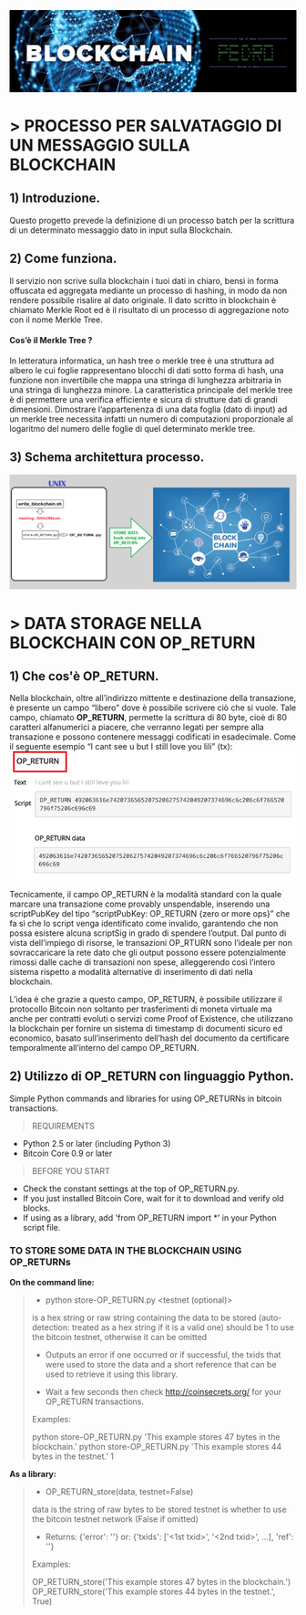 ![logo_project](./images/logo_project_pedro.jpg)


# > PROCESSO PER SALVATAGGIO DI UN MESSAGGIO SULLA BLOCKCHAIN


## 1)	Introduzione.
Questo progetto prevede la definizione di un processo batch per la scrittura di un determinato messaggio dato in input sulla Blockchain.
 

## 2)	Come funziona.

Il servizio non scrive sulla blockchain i tuoi dati in chiaro, bensì in forma offuscata ed aggregata mediante un processo di hashing, in modo da non rendere possibile risalire al dato originale. Il dato scritto in blockchain è chiamato Merkle Root ed è il risultato di un processo di aggregazione noto con il nome Merkle Tree.

#### Cos’è il Merkle Tree ? 

In letteratura informatica, un hash tree o merkle tree è una struttura ad albero le cui foglie rappresentano blocchi di dati sotto forma di hash, una funzione non invertibile che mappa una stringa di lunghezza arbitraria in una stringa di lunghezza minore. La caratteristica principale del merkle tree è di permettere una verifica efficiente e sicura di strutture dati di grandi dimensioni.
Dimostrare l’appartenenza di una data foglia (dato di input) ad un merkle tree necessita infatti un numero di computazioni proporzionale al logaritmo del numero delle foglie di quel determinato merkle tree.
 
## 3) Schema architettura processo.

![schema_processo](./images/schema.png)
 

# > DATA STORAGE NELLA BLOCKCHAIN CON OP_RETURN

## 1)	Che cos'è OP_RETURN.

Nella blockchain, oltre all’indirizzo mittente e destinazione della transazione, è presente un campo “libero” dove è possibile scrivere ciò che si vuole. Tale campo, chiamato **OP_RETURN**, permette la scrittura di 80 byte, cioè di 80 caratteri alfanumerici a piacere, che verranno legati per sempre alla transazione e possono contenere messaggi codificati in esadecimale.
Come il seguente esempio “I cant see u but I still love you lili” (tx):
![OP_RETURN](./images/OP_RETURN.png)

Tecnicamente, il campo OP_RETURN è la modalità standard con la quale marcare una transazione come provably unspendable, inserendo una scriptPubKey del tipo “scriptPubKey: OP_RETURN {zero or more ops}” che fa sì che lo script venga identificato come invalido, garantendo che non possa esistere alcuna scriptSig in grado di spendere l’output. Dal punto di vista dell’impiego di risorse, le transazioni OP_RTURN sono l’ideale per non sovraccaricare la rete dato che gli output possono essere potenzialmente rimossi dalle cache di transazioni non spese, alleggerendo così l’intero sistema rispetto a modalità alternative di inserimento di dati nella blockchain.

L’idea è che grazie a questo campo, OP_RETURN, è possibile utilizzare il protocollo Bitcoin non soltanto per trasferimenti di moneta virtuale ma anche per contratti evoluti o servizi come Proof of Existence, che utilizzano la blockchain per fornire un sistema di timestamp di documenti sicuro ed economico, basato sull’inserimento dell’hash del documento da certificare temporalmente all’interno del campo OP_RETURN.


## 2) Utilizzo di OP_RETURN con linguaggio Python.

Simple Python commands and libraries for using OP_RETURNs in bitcoin transactions.
  

>REQUIREMENTS
* Python 2.5 or later (including Python 3)
* Bitcoin Core 0.9 or later
 
>BEFORE YOU START 
* Check the constant settings at the top of OP_RETURN.py. 
* If you just installed Bitcoin Core, wait for it to download and verify old blocks.
* If using as a library, add 'from OP_RETURN import *' in your Python script file.
 

### TO STORE SOME DATA IN THE BLOCKCHAIN USING OP_RETURNs

**On the command line:**

>* python store-OP_RETURN.py <data> <testnet (optional)>
> 
>  <data> is a hex string or raw string containing the data to be stored
>         (auto-detection: treated as a hex string if it is a valid one)
>  <testnet> should be 1 to use the bitcoin testnet, otherwise it can be omitted
> 
>* Outputs an error if one occurred or if successful, the txids that were used to store
>  the data and a short reference that can be used to retrieve it using this library.
> 
>* Wait a few seconds then check http://coinsecrets.org/ for your OP_RETURN transactions.
> 
> Examples:
> 
>  python store-OP_RETURN.py 'This example stores 47 bytes in the blockchain.'
>  python store-OP_RETURN.py 'This example stores 44 bytes in the testnet.' 1
   
    
**As a library:**
 
>* OP_RETURN_store(data, testnet=False)
> 
>  data is the string of raw bytes to be stored
>  testnet is whether to use the bitcoin testnet network (False if omitted)
>   
>* Returns: {'error': '<some error string>'}
>       or: {'txids': ['<1st txid>', '<2nd txid>', ...],
>            'ref': '<ref for retrieving data>'}
>            
> Examples:
> 
>  OP_RETURN_store('This example stores 47 bytes in the blockchain.')
>  OP_RETURN_store('This example stores 44 bytes in the testnet.', True)
  

